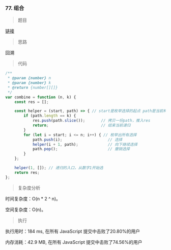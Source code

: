 ### 77. 组合

> 题目

[链接](https://leetcode-cn.com/problems/combinations/)

> 思路

回溯

> 代码

```js
/**
 * @param {number} n
 * @param {number} k
 * @return {number[][]}
 */
var combine = function (n, k) {
    const res = [];

    const helper = (start, path) => { // start是枚举选择的起点 path是当前构建的路径（组合）
        if (path.length == k) {
            res.push(path.slice());       // 拷贝一份path，推入res
            return;                       // 结束当前递归
        }
        for (let i = start; i <= n; i++) { // 枚举出所有选择
            path.push(i);                    // 选择
            helper(i + 1, path);             // 向下继续选择
            path.pop();                      // 撤销选择
        }
    };

    helper(1, []); // 递归的入口，从数字1开始选
    return res;
};
```

> 复杂度分析

时间复杂度：O(n * 2 ^ n)。

空间复杂度：O(n)。

> 执行

执行用时：184 ms, 在所有 JavaScript 提交中击败了20.80%的用户

内存消耗：42.9 MB, 在所有 JavaScript 提交中击败了74.56%的用户
